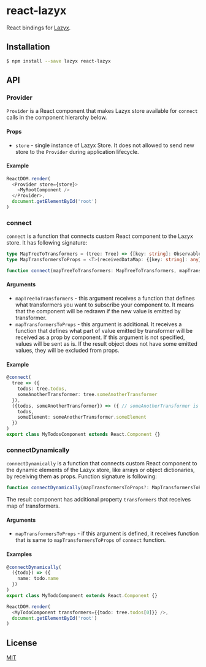 # react-lazyx
React bindings for [Lazyx](https://github.com/poetez/lazyx).

## Installation 
```bash
$ npm install --save lazyx react-lazyx
```

## API
### Provider
`Provider` is a React component that makes Lazyx store available for `connect` calls in the component hierarchy below. 

#### Props
* `store` - single instance of Lazyx Store. It does not allowed to send new store to the `Provider` during application 
lifecycle. 

#### Example
```typescript jsx
ReactDOM.render(
  <Provider store={store}>
    <MyRootComponent />
  </Provider>,
  document.getElementById('root')
)
```

### connect
`connect` is a function that connects custom React component to the Lazyx store. It has following signature:
```typescript
type MapTreeToTransformers = (tree: Tree) => {[key: string]: Observable<any>};
type MapTransformersToProps = <T>(receivedDataMap: {[key: string]: any}, ownProps: T) => ({[key: string]: any});

function connect(mapTreeToTransformers: MapTreeToTransformers, mapTransformersToProps?: MapTransformersToProps): React.Component;
```

#### Arguments
* `mapTreeToTransformers` - this argument receives a function that defines what transformers you want to subscribe your 
component to. It means that the component will be redrawn if the new value is emitted by transformer. 
* `mapTransformersToProps` - this argument is additional. It receives a function that defines what part of value 
emitted by transformer will be received as a prop by component. If this argument is not specified, values will be sent 
as is. If the result object does not have some emitted values, they will be excluded from props. 

#### Example
```typescript
@connect(
  tree => ({
    todos: tree.todos,
    someAnotherTransformer: tree.someAnotherTransformer
  }),
  ({todos, someAnotherTransformer}) => ({ // someAnotherTransformer is now just a value emitted by real someAnotherTransformer
    todos,
    someElement: someAnotherTransformer.someElement
  })
)
export class MyTodosComponent extends React.Component {}
```

### connectDynamically
`connectDynamically` is a function that connects custom React component to the dynamic elements of the Lazyx store, like arrays 
or object dictionaries, by receiving them as props. Function signature is following:
```typescript
function connectDynamically(mapTransformersToProps?: MapTransformersToProps): React.Component;
```
The result component has additional property `transformers` that receives map of transformers. 

#### Arguments
* `mapTransformersToProps` - if this argument is defined, it receives function that is same to `mapTransformersToProps`
of `connect` function. 

#### Examples 
```typescript jsx
@connectDynamically(
  ({todo}) => ({
    name: todo.name
  })
)
export class MyTodoComponent extends React.Component {}

ReactDOM.render(
  <MyTodoComponent transformers={{todo: tree.todos[0]}} />,
  document.getElementById('root')
)
```

## License
[MIT](./LICENSE)